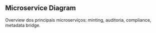 ## Microservice Diagram

Overview dos principais microserviços: minting, auditoria, compliance, metadata bridge.